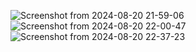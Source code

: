 ![Screenshot from 2024-08-20 21-59-06](https://github.com/user-attachments/assets/2fb70de2-9ba2-4b7c-90a0-936f3af52f8a)
![Screenshot from 2024-08-20 22-00-47](https://github.com/user-attachments/assets/6235ce01-1cae-4860-aa54-688e337da69f)
![Screenshot from 2024-08-20 22-37-23](https://github.com/user-attachments/assets/25b03995-2740-464d-8a5d-10008e2d08da)
